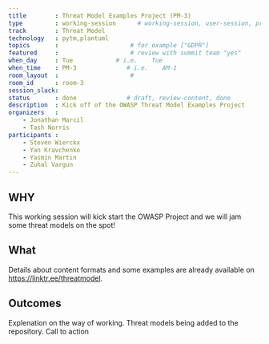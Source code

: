 ```yaml
---
title        : Threat Model Examples Project (PM-3)
type         : working-session      # working-session, user-session, product-session
track        : Threat Model
technology   : pytm,plantuml
topics       :                    # for example ["GDPR"]
featured     :                    # review with summit team "yes"
when_day     : Tue            # i.e.    Tue
when_time    : PM-3              # i.e.    AM-1
room_layout  :                    #
room_id      : room-3
session_slack: 
status       : done              # draft, review-content, done
description  : Kick off of the OWASP Threat Model Examples Project
organizers   :
    - Jonathan Marcil
    - Tash Norris
participants :
    - Steven Wierckx
    - Yan Kravchenko 
    - Yasmin Martin 
    - Zuhal Vargun
---
```

## WHY

This working session will kick start the OWASP Project and we will jam some threat models on the spot!

## What

Details about content formats and some examples are already available on https://linktr.ee/threatmodel.


## Outcomes

Explenation on the way of working.
Threat models being added to the repository.
Call to action

